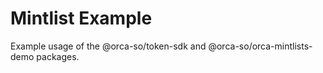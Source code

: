# Mintlist Example

Example usage of the @orca-so/token-sdk and @orca-so/orca-mintlists-demo packages.
